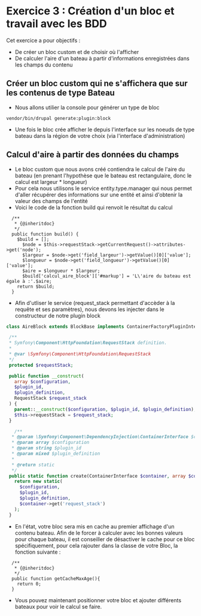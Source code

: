 # Exercice 3 : Création d'un bloc et travail avec les BDD

Cet exercice a pour objectifs :
* De créer un bloc custom et de choisir où l'afficher
* De calculer l'aire d'un bateau à partir d'informations enregistrées dans les champs du contenu

## Créer un bloc custom qui ne s'affichera que sur les contenus de type Bateau

* Nous allons utilier la console pour générer un type de bloc 
```
vendor/bin/drupal generate:plugin:block
```
* Une fois le bloc crée afficher le depuis l'interface sur les noeuds de type bateau dans la région de votre choix (via l'interface d'administration)
  
## Calcul d'aire à partir des données du champs

* Le bloc custom que nous avons créé contiendra le calcul de l'aire du bateau (en prenant l'hypothèse que le bateau est rectangulaire, donc le calcul est largeur * longueur)
* Pour cela nous utilisons le service entity.type.manager qui nous permet d'aller récupérer des informations sur une entité et ainsi d'obtenir la valeur des champs de l'entité
* Voici le code de la fonction build qui renvoit le résultat du calcul
```
  /**
   * {@inheritdoc}
   */
  public function build() {
    $build = [];
      $node = $this->requestStack->getCurrentRequest()->attributes->get('node');
      $largeur = $node->get('field_largeur')->getValue()[0]['value'];
      $longueur = $node->get('field_longueur')->getValue()[0]['value'];
      $aire = $longueur * $largeur;
      $build['calcul_aire_block']['#markup'] = 'L\'aire du bateau est égale à :'.$aire;
    return $build;
  }
```
* Afin d'utliser le service (request_stack permettant d'accèder à la requête et ses paramètres), nous devons les injecter dans le constructeur de notre plugin block
 ```php
 class AireBlock extends BlockBase implements ContainerFactoryPluginInterface{
 
  /**
  * Symfony\Component\HttpFoundation\RequestStack definition.
  *
  * @var \Symfony\Component\HttpFoundation\RequestStack
  */
  protected $requestStack;

  public function __construct(
    array $configuration,
    $plugin_id,
    $plugin_definition,
    RequestStack $request_stack
  ) {
    parent::__construct($configuration, $plugin_id, $plugin_definition);
    $this->requestStack = $request_stack;
  }

    /**
   * @param \Symfony\Component\DependencyInjection\ContainerInterface $container
   * @param array $configuration
   * @param string $plugin_id
   * @param mixed $plugin_definition
   *
   * @return static
   */
  public static function create(ContainerInterface $container, array $configuration, $plugin_id, $plugin_definition) {
    return new static(
      $configuration,
      $plugin_id,
      $plugin_definition,
      $container->get('request_stack')
    );
  }
 ```
* En l'état, votre bloc sera mis en cache au premier affichage d'un contenu bateau. Afin de le forcer à calculer avec les bonnes valeurs pour chaque bateau, il est conseiller de désactiver le cache pour ce bloc spécifiquement, pour cela rajouter dans la classe de votre Bloc, la fonction suivante :

```
  /**
   * {@inheritdoc}
   */
  public function getCacheMaxAge(){
    return 0;
  }
```
* Vous pouvez maintenant positionner votre bloc et ajouter différents bateaux pour voir le calcul se faire.
